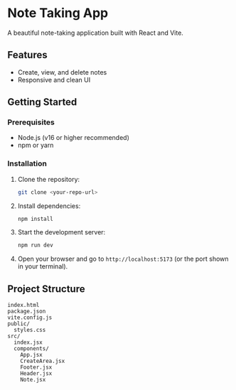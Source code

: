 # Note Taking App

A beautiful note-taking application built with React and Vite.

## Features
- Create, view, and delete notes
- Responsive and clean UI

## Getting Started

### Prerequisites
- Node.js (v16 or higher recommended)
- npm or yarn

### Installation
1. Clone the repository:
   ```sh
   git clone <your-repo-url>
   ```
2. Install dependencies:
   ```sh
   npm install
   ```
3. Start the development server:
   ```sh
   npm run dev
   ```
4. Open your browser and go to `http://localhost:5173` (or the port shown in your terminal).

## Project Structure
```
index.html
package.json
vite.config.js
public/
  styles.css
src/
  index.jsx
  components/
    App.jsx
    CreateArea.jsx
    Footer.jsx
    Header.jsx
    Note.jsx
```
